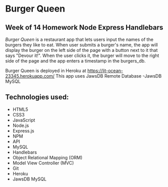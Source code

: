 # Burger Queen
## Week of 14 Homework Node Express Handlebars

*Burger Queen* is a restaurant app that lets users input the names of the burgers they like to eat.  When user submits a burger's name, the app will display the burger on the left side of the page with a button next to it that says "Devour it!".  When the user clicks it, the burger will move to the right side of the page and the app enters a timestamp in the burgers_db.

Burger Queen is deployed in Heroku at https://lit-ocean-23345.herokuapp.com/
This app uses JawsDB Remote Database -JawsDB MySQL

## Technologies used:
* HTML5
* CSS3
* JavaScript
* Node.js  
* Express.js 
* NPM
* API
* MySQL
* Handlebars
* Object Relational Mapping (ORM)
* Model View Controller (MVC)
* Git
* Heroku
* JawsDB MySQL




